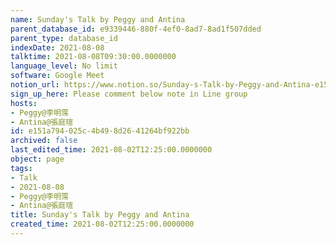 ```yaml
---
name: Sunday's Talk by Peggy and Antina
parent_database_id: e9339446-880f-4ef0-8ad7-8ad1f507dded
parent_type: database_id
indexDate: 2021-08-08
talktime: 2021-08-08T09:30:00.0000000
language_level: No limit
software: Google Meet
notion_url: https://www.notion.so/Sunday-s-Talk-by-Peggy-and-Antina-e151a794025c4b498d2641264bf922bb
sign_up_here: Please comment below note in Line group
hosts:
- Peggy@李明霈
- Antina@張庭瑄
id: e151a794-025c-4b49-8d26-41264bf922bb
archived: false
last_edited_time: 2021-08-02T12:25:00.0000000
object: page
tags:
- Talk
- 2021-08-08
- Peggy@李明霈
- Antina@張庭瑄
title: Sunday's Talk by Peggy and Antina
created_time: 2021-08-02T12:25:00.0000000
---
```








